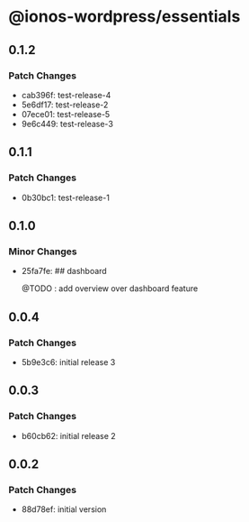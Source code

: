 # @ionos-wordpress/essentials

## 0.1.2

### Patch Changes

- cab396f: test-release-4
- 5e6df17: test-release-2
- 07ece01: test-release-5
- 9e6c449: test-release-3

## 0.1.1

### Patch Changes

- 0b30bc1: test-release-1

## 0.1.0

### Minor Changes

- 25fa7fe: ## dashboard

  @TODO : add overview over dashboard feature

## 0.0.4

### Patch Changes

- 5b9e3c6: initial release 3

## 0.0.3

### Patch Changes

- b60cb62: initial release 2

## 0.0.2

### Patch Changes

- 88d78ef: initial version
